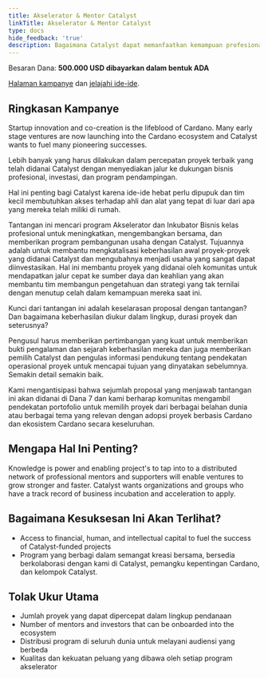 ```yaml
---
title: Akselerator & Mentor Catalyst
linkTitle: Akselerator & Mentor Catalyst
type: docs
hide_feedback: 'true'
description: Bagaimana Catalyst dapat memanfaatkan kemampuan profesional untuk mem-bootstrap lingkungan akselerator yang memperkuat dan mengkomersialkan proyek yang didanai?
---
```


Besaran Dana: **500.000 USD dibayarkan dalam bentuk ADA**

[Halaman kampanye](https://cardano.ideascale.com/a/campaign-home/26255) dan [jelajahi ide-ide](https://cardano.ideascale.com/a/ideas/top/campaign-filter/byids/campaigns/26255/stage/unspecified).

## Ringkasan Kampanye

Startup innovation and co-creation is the lifeblood of Cardano. Many early stage ventures are now launching into the Cardano ecosystem and Catalyst wants to fuel many pioneering successes.

Lebih banyak yang harus dilakukan dalam percepatan proyek terbaik yang telah didanai Catalyst dengan menyediakan jalur ke dukungan bisnis profesional, investasi, dan program pendampingan.

Hal ini penting bagi Catalyst karena ide-ide hebat perlu dipupuk dan tim kecil membutuhkan akses terhadap ahli dan alat yang tepat di luar dari apa yang mereka telah miliki di rumah.

Tantangan ini mencari program Akselerator dan Inkubator Bisnis kelas profesional untuk meningkatkan, mengembangkan bersama, dan memberikan program pembangunan usaha dengan Catalyst. Tujuannya adalah untuk membantu mengkatalisasi keberhasilan awal proyek-proyek yang didanai Catalyst dan mengubahnya menjadi usaha yang sangat dapat diinvestasikan. Hal ini membantu proyek yang didanai oleh komunitas untuk mendapatkan jalur cepat ke sumber daya dan keahlian yang akan membantu tim membangun pengetahuan dan strategi yang tak ternilai dengan menutup celah dalam kemampuan mereka saat ini.

Kunci dari tantangan ini adalah keselarasan proposal dengan tantangan? Dan bagaimana keberhasilan diukur dalam lingkup, durasi proyek dan seterusnya?

Pengusul harus memberikan pertimbangan yang kuat untuk memberikan bukti pengalaman dan sejarah keberhasilan mereka dan juga memberikan pemilih Catalyst dan pengulas informasi pendukung tentang pendekatan operasional proyek untuk mencapai tujuan yang dinyatakan sebelumnya. Semakin detail semakin baik.

Kami mengantisipasi bahwa sejumlah proposal yang menjawab tantangan ini akan didanai di Dana 7 dan kami berharap komunitas mengambil pendekatan portofolio untuk memilih proyek dari berbagai belahan dunia atau berbagai tema yang relevan dengan adopsi proyek berbasis Cardano dan ekosistem Cardano secara keseluruhan.

## Mengapa Hal Ini Penting?

Knowledge is power and enabling project's to tap into to a distributed network of professional mentors and supporters will enable ventures to grow stronger and faster. Catalyst wants organizations and groups who have a track record of business incubation and acceleration to apply.

## Bagaimana Kesuksesan Ini Akan Terlihat?

- Access to financial, human, and intellectual capital to fuel the success of Catalyst-funded projects
- Program yang berbagi dalam semangat kreasi bersama, bersedia berkolaborasi dengan kami di Catalyst, pemangku kepentingan Cardano, dan kelompok Catalyst.

## Tolak Ukur Utama

- Jumlah proyek yang dapat dipercepat dalam lingkup pendanaan
- Number of mentors and investors that can be onboarded into the ecosystem
- Distribusi program di seluruh dunia untuk melayani audiensi yang berbeda
- Kualitas dan kekuatan peluang yang dibawa oleh setiap program akselerator
